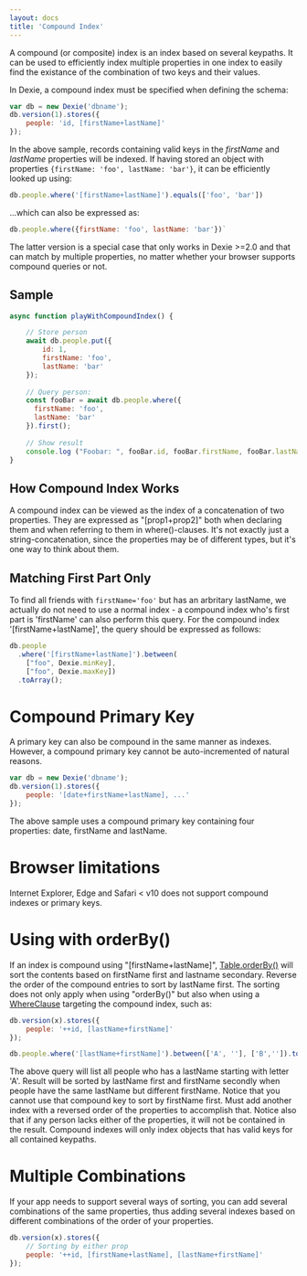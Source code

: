 ```yaml
---
layout: docs
title: 'Compound Index'
---
```


A compound (or composite) index is an index based on several keypaths. It can be used to efficiently index multiple properties in one index to easily find the existance of the combination of two keys and their values.

In Dexie, a compound index must be specified when defining the schema:

```javascript
var db = new Dexie('dbname');
db.version(1).stores({
    people: 'id, [firstName+lastName]'
});
```

In the above sample, records containing valid keys in the *firstName* and *lastName* properties will be indexed. If having stored an object with properties `{firstName: 'foo', lastName: 'bar'}`, it can be efficiently looked up using:

```javascript
db.people.where('[firstName+lastName]').equals(['foo', 'bar'])
```

...which can also be expressed as:

```javascript
db.people.where({firstName: 'foo', lastName: 'bar'})`
```

The latter version is a special case that only works in Dexie >=2.0 and that can match by multiple properties, no matter whether your browser supports compound queries or not.

## Sample

```javascript
async function playWithCompoundIndex() {

    // Store person
    await db.people.put({
        id: 1,
        firstName: 'foo',
        lastName: 'bar'
    });
    
    // Query person:
    const fooBar = await db.people.where({
      firstName: 'foo',
      lastName: 'bar'
    }).first();
    
    // Show result
    console.log ("Foobar: ", fooBar.id, fooBar.firstName, fooBar.lastName);
}

```

## How Compound Index Works
A compound index can be viewed as the index of a concatenation of two properties. They are expressed as "[prop1+prop2]" both when declaring them and when referring to them in where()-clauses. It's not exactly just a string-concatenation, since the properties may be of different types, but it's one way to think about them.

## Matching First Part Only
To find all friends with `firstName='foo'` but has an arbritary lastName, we actually do not need to use a normal index - a compound index who's first part is 'firstName' can also perform this query. For the compound index '[firstName+lastName]', the query should be expressed as follows:

```javascript
db.people
  .where('[firstName+lastName]').between(
    ["foo", Dexie.minKey],
    ["foo", Dexie.maxKey])
  .toArray();
```

# Compound Primary Key

A primary key can also be compound in the same manner as indexes. However, a compound primary key cannot be auto-incremented of natural reasons.

```javascript
var db = new Dexie('dbname');
db.version(1).stores({
    people: '[date+firstName+lastName], ...'
});
```

The above sample uses a compound primary key containing four properties: date, firstName and lastName.

# Browser limitations

Internet Explorer, Edge and Safari < v10 does not support compound indexes or primary keys.

# Using with orderBy()

If an index is compound using "[firstName+lastName]", [Table.orderBy()](/docs/Table/Table.orderBy()) will sort the contents based on firstName first and lastname secondary. Reverse the order of the compound entries to sort by lastName first. The sorting does not only apply when using "orderBy()" but also when using a [WhereClause](/docs/WhereClause/WhereClause) targeting the compound index, such as:


```javascript
db.version(x).stores({
    people: '++id, [lastName+firstName]'
});

db.people.where('[lastName+firstName]').between(['A', ''], ['B','']).toArray();
```

The above query will list all people who has a lastName starting with letter 'A'. Result will be sorted by lastName first and firstName secondly when people have the same lastName but different firstName. Notice that you cannot use that compound key to sort by firstName first. Must add another index with a reversed order of the properties to accomplish that. Notice also that if any person lacks either of the properties, it will not be contained in the result. Compound indexes will only index objects that has valid keys for all contained keypaths.

# Multiple Combinations 

If your app needs to support several ways of sorting, you can add several combinations of the same properties, thus adding several indexes based on different combinations of the order of your properties.

```javascript
db.version(x).stores({
    // Sorting by either prop
    people: '++id, [firstName+lastName], [lastName+firstName]'
});
```
